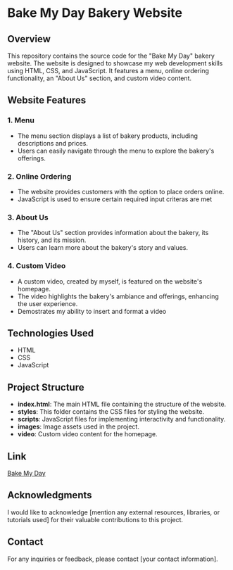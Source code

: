 # Bake My Day Bakery Website

## Overview

This repository contains the source code for the "Bake My Day" bakery website. The website is designed to showcase my web development skills using HTML, CSS, and JavaScript. It features a menu, online ordering functionality, an "About Us" section, and custom video content.

## Website Features

### 1. Menu
- The menu section displays a list of bakery products, including descriptions and prices.
- Users can easily navigate through the menu to explore the bakery's offerings.

### 2. Online Ordering
- The website provides customers with the option to place orders online.
- JavaScript is used to ensure certain required input criteras are met

### 3. About Us
- The "About Us" section provides information about the bakery, its history, and its mission.
- Users can learn more about the bakery's story and values.

### 4. Custom Video
- A custom video, created by myself, is featured on the website's homepage.
- The video highlights the bakery's ambiance and offerings, enhancing the user experience.
- Demostrates my ability to insert and format a video 

## Technologies Used
- HTML
- CSS
- JavaScript

## Project Structure
- **index.html**: The main HTML file containing the structure of the website.
- **styles**: This folder contains the CSS files for styling the website.
- **scripts**: JavaScript files for implementing interactivity and functionality.
- **images**: Image assets used in the project.
- **video**: Custom video content for the homepage.


## Link
[Bake My Day](https://students.fscj.edu/~s3770653/Projects/eCommerce/home.html)




## Acknowledgments
I would like to acknowledge [mention any external resources, libraries, or tutorials used] for their valuable contributions to this project.

## Contact
For any inquiries or feedback, please contact [your contact information].
